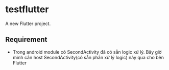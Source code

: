 # testflutter

A new Flutter project.

## Requirement

- Trong android module có SecondActivity đã có sẵn logic xử lý. Bây giờ mình cần host SecondActivity(có sẵn phần xử lý logic) này qua cho bên Flutter
